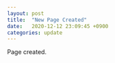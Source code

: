 ```yaml
---
layout: post
title:  "New Page Created"
date:   2020-12-12 23:09:45 +0900
categories: update
---
```


Page created.